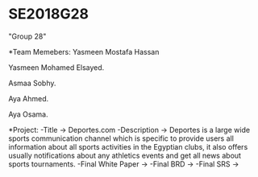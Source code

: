 # SE2018G28
"Group 28"

*Team Memebers:
Yasmeen Mostafa Hassan 

Yasmeen Mohamed Elsayed.

Asmaa Sobhy.

Aya Ahmed.

Aya Osama.

*Project:
-Title -> Deportes.com
-Description -> Deportes is a large wide sports communication channel which is specific to provide users all information about all sports activities in the Egyptian clubs, it also offers usually notifications about any athletics events and get all news about sports tournaments.
-Final White Paper ->
-Final BRD ->
-Final SRS ->


